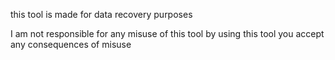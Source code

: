 this tool is made for data recovery purposes 

I am not responsible for any misuse of this tool by using this 
tool you accept any consequences of misuse 
